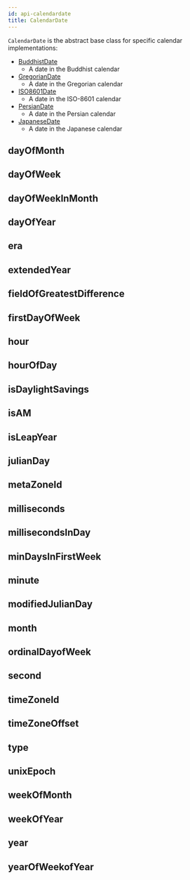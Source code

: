 ```yaml
---
id: api-calendardate
title: CalendarDate
---
```


`CalendarDate` is the abstract base class for specific calendar implementations:

  * [BuddhistDate](api-buddhistdate.html)
    * A date in the Buddhist calendar
  * [GregorianDate](api-gregoriandate.html)
    * A date in the Gregorian calendar
  * [ISO8601Date](api-iso8601date.html)
    * A date in the ISO-8601 calendar
  * [PersianDate](api-persiandate.html)
    * A date in the Persian calendar
  * [JapaneseDate](api-japanesedate.html)
    * A date in the Japanese calendar

## dayOfMonth

## dayOfWeek

## dayOfWeekInMonth

## dayOfYear

## era

## extendedYear

## fieldOfGreatestDifference

## firstDayOfWeek

## hour

## hourOfDay

## isDaylightSavings

## isAM

## isLeapYear

## julianDay

## metaZoneId

## milliseconds

## millisecondsInDay

## minDaysInFirstWeek

## minute

## modifiedJulianDay

## month

## ordinalDayofWeek

## second

## timeZoneId

## timeZoneOffset

## type

## unixEpoch

## weekOfMonth

## weekOfYear

## year

## yearOfWeekofYear
